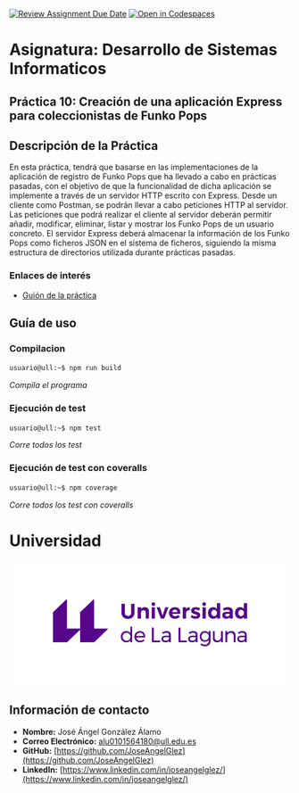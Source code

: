 [![Review Assignment Due Date](https://classroom.github.com/assets/deadline-readme-button-22041afd0340ce965d47ae6ef1cefeee28c7c493a6346c4f15d667ab976d596c.svg)](https://classroom.github.com/a/HxXSUBio)
[![Open in Codespaces](https://classroom.github.com/assets/launch-codespace-2972f46106e565e64193e422d61a12cf1da4916b45550586e14ef0a7c637dd04.svg)](https://classroom.github.com/open-in-codespaces?assignment_repo_id=19263055)

# **Asignatura: Desarrollo de Sistemas Informaticos**

## **Práctica 10: Creación de una aplicación Express para coleccionistas de Funko Pops**

## Descripción de la Práctica
En esta práctica, tendrá que basarse en las implementaciones de la aplicación de registro de Funko Pops que ha llevado a cabo en prácticas pasadas, con el objetivo de que la funcionalidad de dicha aplicación se implemente a través de un servidor HTTP escrito con Express. Desde un cliente como Postman, se podrán llevar a cabo peticiones HTTP al servidor. Las peticiones que podrá realizar el cliente al servidor deberán permitir añadir, modificar, eliminar, listar y mostrar los Funko Pops de un usuario concreto. El servidor Express deberá almacenar la información de los Funko Pops como ficheros JSON en el sistema de ficheros, siguiendo la misma estructura de directorios utilizada durante prácticas pasadas.

### Enlaces de interés
- [Guión de la práctica](https://ull-esit-inf-dsi-2425.github.io/prct10-express-funko-app/)

## Guía de uso

### Compilacion
```bash
usuario@ull:~$ npm run build
```
_Compila el programa_ 

### Ejecución de test
```bash
usuario@ull:~$ npm test
```
_Corre todos los test_ 

### Ejecución de test con coveralls
```bash
usuario@ull:~$ npm coverage
```
_Corre todos los test con coveralls_ 

# Universidad

![Logo ULL](img/marca-universidad-de-la-laguna-original.png)

## Información de contacto

- **Nombre:** José Ángel González Álamo 
- **Correo Electrónico:** alu0101564180@ull.edu.es
- **GitHub:** [https://github.com/JoseAngelGlez](https://github.com/JoseAngelGlez)
- **LinkedIn:** [https://www.linkedin.com/in/joseangelglez/](https://www.linkedin.com/in/joseangelglez/)

